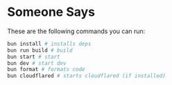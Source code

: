 # Someone Says

These are the following commands you can run:

```bash
bun install # installs deps
bun run build # build
bun start # start
bun dev # start dev
bun format # formats code
bun cloudflared # starts cloudflared (if installed)
```
